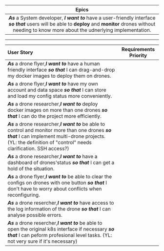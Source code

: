 | Epics |
|:----------:|
|***As*** a System developer, ***I want to*** have a user-friendly interface ***so that*** users will be able to **deploy** and **monitor** drones without needing to know more about the udnerlying implementation.|  
---
| User Story | Requirements Priority |
|:----------|:---------------------:|
|***As*** a drone flyer,***I want to*** have a human friendly interface ***so that*** I can drag-and-drop my docker images to deploy them on drones.|    |
|***As*** a drone flyer,***I want to*** have my own account and data space ***so that***  I can store and load my config status more conveniently.|    |
|***As*** a drone researcher,***I want to*** deploy docker images on more than one drones ***so that*** I can do the project more efficiently.|    |
|***As*** a drone researcher,***I want to*** be able to control and monitor more than one drones ***so that*** I can implement multi-drone projects. (YL: the definition of "control" needs clarification. SSH access?)|    |
|***As*** a drone researcher,***I want to*** have a dashboard of drones'status ***so that*** I can get a hold of the situation.|    |
|***As*** a drone flyer,***I want to*** be able to clear the configs on drones with one button ***so that*** I don't have to worry about conflicts when reconfiguring.|    |
|***As*** a drone resercher,***I want to*** have access to the log information of the drone ***so that*** I can analyse possible errors.|    |
|***As*** a drone resercher,***I want to*** be able to open the original k8s interface if necessary ***so that*** I can peform profesional level tasks. (YL: not very sure if it's necessary)|    |
